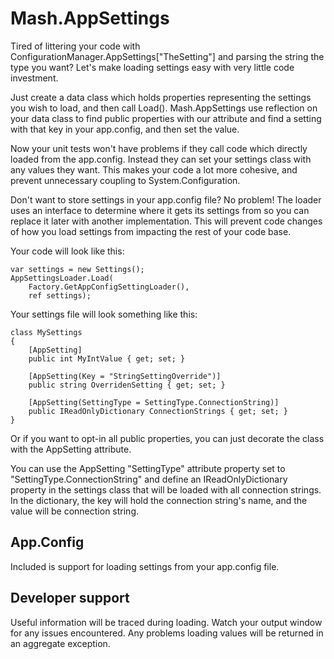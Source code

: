 # Mash.AppSettings

Tired of littering your code with ConfigurationManager.AppSettings["TheSetting"] and parsing the string the type you want?
Let's make loading settings easy with very little code investment.

Just create a data class which holds properties representing the settings you wish to load, and then call Load().
Mash.AppSettings use reflection on your data class to find public properties with our attribute and find a setting with that key in your app.config, and then set the value.

Now your unit tests won't have problems if they call code which directly loaded from the app.config.
Instead they can set your settings class with any values they want.
This makes your code a lot more cohesive, and prevent unnecessary coupling to System.Configuration.

Don't want to store settings in your app.config file? No problem!
The loader uses an interface to determine where it gets its settings from so you can replace it later with another implementation.
This will prevent code changes of how you load settings from impacting the rest of your code base.

Your code will look like this:

<pre><code>var settings = new Settings();
AppSettingsLoader.Load(
    Factory.GetAppConfigSettingLoader(),
    ref settings);</code></pre>

Your settings file will look something like this:
<pre><code>class MySettings
{
    [AppSetting]
    public int MyIntValue { get; set; }

    [AppSetting(Key = "StringSettingOverride")]
    public string OverridenSetting { get; set; }

	[AppSetting(SettingType = SettingType.ConnectionString)]
    public IReadOnlyDictionary<string, string> ConnectionStrings { get; set; }
}</code></pre>

Or if you want to opt-in all public properties, you can just decorate the class with the AppSetting attribute.

You can use the AppSetting "SettingType" attribute property set to "SettingType.ConnectionString" and define an IReadOnlyDictionary property in the settings class that will be loaded with all connection strings.
In the dictionary, the key will hold the connection string's name, and the value will be connection string.

## App.Config
Included is support for loading settings from your app.config file.

## Developer support
Useful information will be traced during loading. Watch your output window for any issues encountered.
Any problems loading values will be returned in an aggregate exception.